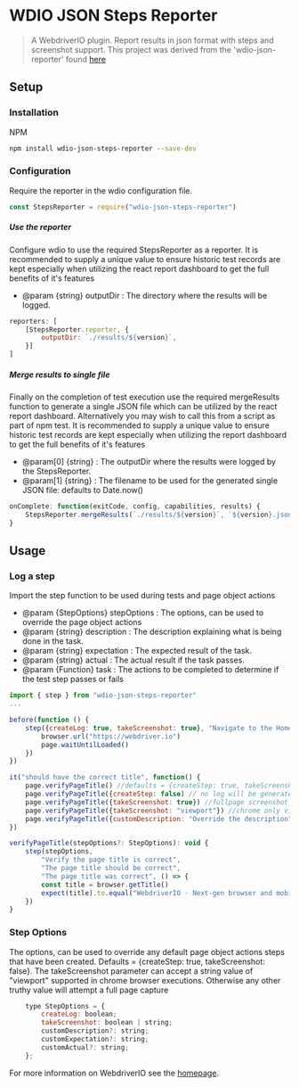 # WDIO JSON Steps Reporter

> A WebdriverIO plugin. Report results in json format with steps and screenshot support.
> This project was derived from the 'wdio-json-reporter' found [here](https://github.com/fijijavis/wdio-json-reporter)


## Setup

### Installation

NPM
```bash
npm install wdio-json-steps-reporter --save-dev
```


### Configuration

Require the reporter in the wdio configuration file. 
```javascript
const StepsReporter = require("wdio-json-steps-reporter")
```

##### Use the reporter
Configure wdio to use the required StepsReporter as a reporter. It is recommended to supply a unique value to ensure historic test records are kept especially when utilizing the react report dashboard to get the full benefits of it's features
* @param {string} outputDir : The directory where the results will be logged. 
```javascript
reporters: [
    [StepsReporter.reporter, {
        outputDir: `./results/${version}`,
    }]
]
```

##### Merge results to single file
Finally on the completion of test execution use the required mergeResults function to generate a single JSON file which can be utilized by the react report dashboard. Alternatively you may wish to call this from a script as part of npm test. It is recommended to supply a unique value to ensure historic test records are kept especially 
when utilizing the report dashboard to get the full benefits of it's features
* @param[0] {string} : The outputDir where the results were logged by the StepsReporter. 
* @param[1] {string} : The filename to be used for the generated single JSON file: defaults to Date.now()


```javascript
onComplete: function(exitCode, config, capabilities, results) {
    StepsReporter.mergeResults(`./results/${version}`, `${version}.json`)
}
```


## Usage

### Log a step
Import the step function to be used during tests and page object actions
* @param {StepOptions} stepOptions : The options, can be used to override the page object actions 
* @param {string} description : The description explaining what is being done in the task.
* @param {string} expectation : The expected result of the task.
* @param {string} actual : The actual result if the task passes.
* @param {Function} task : The actions to be completed to determine if the test step passes or fails
```javascript
import { step } from "wdio-json-steps-reporter"
...

before(function () {
    step({createLog: true, takeScreenshot: true}, "Navigate to the Home page", "Home page should load", "The Home page loaded", () => {
        browser.url("https://webdriver.io")
        page.waitUntilLoaded()
    })
})

it("should have the correct title", function() {
    page.verifyPageTitle() //defaults = {createStep: true, takeScreenshot: false}
    page.verifyPageTitle({createStep: false) // no log will be generated in the report, the tasks will still be executed
    page.verifyPageTitle({takeScreenshot: true}) //fullpage screenshot
    page.verifyPageTitle({takeScreenshot: "viewport"}) //chrome only viewport screenshot
    page.verifyPageTitle({customDescription: "Override the description", customExpectation: "Override the expectation"}))
})

verifyPageTitle(stepOptions?: StepOptions): void {
    step(stepOptions, 
        "Verify the page title is correct",
        "The page title should be correct",
        "The page title was correct", () => {
        const title = browser.getTitle()
        expect(title).to.equal("WebdriverIO · Next-gen browser and mobile automation test framework for Node.js")
    })
}
```

### Step Options
The options, can be used to override any default page object actions steps that have been created. Defaults = {createStep: true, takeScreenshot: false}.
The takeScreenshot parameter can accept a string value of "viewport" supported in chrome browser executions. Otherwise any other truthy value will attempt a full page capture
```javascript
    type StepOptions = {
        createLog: boolean;
        takeScreenshot: boolean | string;
        customDescription?: string;
        customExpectation?: string;
        customActual?: string;
    };
```

For more information on WebdriverIO see the [homepage](http://webdriver.io).